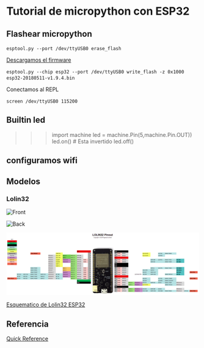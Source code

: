 # Tutorial de micropython con ESP32


## Flashear micropython

```
esptool.py --port /dev/ttyUSB0 erase_flash
```

[Descargamos el firmware](http://micropython.org/download#esp32)

```
esptool.py --chip esp32 --port /dev/ttyUSB0 write_flash -z 0x1000 esp32-20180511-v1.9.4.bin
```

Conectamos al REPL

```
screen /dev/ttyUSB0 115200
```

## Builtin led

>>> import machine
>>> led = machine.Pin(5,machine.Pin.OUT))
>>> led.on() # Esta invertido
>>> led.off()

## configuramos wifi



## Modelos

### Lolin32

![Front](https://wiki.wemos.cc/_media/products:lolin32:lolon32_v1.0.0_2_16x9.jpg)

![Back](https://wiki.wemos.cc/_media/products:lolin32:lolon32_v1.0.0_3_16x9.jpg)

![Pinout](./images/lolon32_v1.0.1_pinout.png)

[Esquematico de Lolin32 ESP32](https://wiki.wemos.cc/_media/products:lolin32:sch_lolin32_v1.0.0.pdf)

## Referencia

[Quick Reference](https://docs.micropython.org/en/latest/esp32/quickref.html)

